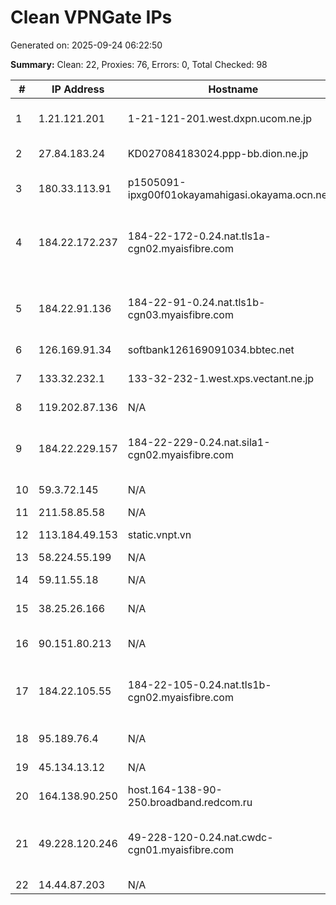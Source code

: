 # Clean VPNGate IPs
Generated on: 2025-09-24 06:22:50

**Summary:** Clean: 22, Proxies: 76, Errors: 0, Total Checked: 98

| # | IP Address | Hostname | Type | Country | Provider |
|---|------------|----------|------|---------|----------|
| 1 | 1.21.121.201 | 1-21-121-201.west.dxpn.ucom.ne.jp | Business | JP | ARTERIA Networks Corporation |
| 2 | 27.84.183.24 | KD027084183024.ppp-bb.dion.ne.jp | Wireless | JP | KDDI CORPORATION |
| 3 | 180.33.113.91 | p1505091-ipxg00f01okayamahigasi.okayama.ocn.ne.jp | Business | JP | NTT Communications Corporation |
| 4 | 184.22.172.237 | 184-22-172-0.24.nat.tls1a-cgn02.myaisfibre.com | Wireless | TH | ADVANCED WIRELESS NETWORK COMPANY LIMITED |
| 5 | 184.22.91.136 | 184-22-91-0.24.nat.tls1b-cgn03.myaisfibre.com | Residential | TH | ADVANCED WIRELESS NETWORK COMPANY LIMITED |
| 6 | 126.169.91.34 | softbank126169091034.bbtec.net | Business | JP | SoftBank Corp. |
| 7 | 133.32.232.1 | 133-32-232-1.west.xps.vectant.ne.jp | Wireless | JP | ARTERIA Networks Corporation |
| 8 | 119.202.87.136 | N/A | Business | KR | Korea Telecom |
| 9 | 184.22.229.157 | 184-22-229-0.24.nat.sila1-cgn02.myaisfibre.com | Residential | TH | ADVANCED WIRELESS NETWORK COMPANY LIMITED |
| 10 | 59.3.72.145 | N/A | Business | KR | Korea Telecom |
| 11 | 211.58.85.58 | N/A | Residential | KR | SK Broadband Co Ltd |
| 12 | 113.184.49.153 | static.vnpt.vn | Residential | VN | VNPT Corp |
| 13 | 58.224.55.199 | N/A | Business | KR | SK Broadband Co Ltd |
| 14 | 59.11.55.18 | N/A | Business | KR | Korea Telecom |
| 15 | 38.25.26.166 | N/A | Business | PE | WI-NET TELECOM S.A.C. |
| 16 | 90.151.80.213 | N/A | Residential | RU | PJSC Rostelecom |
| 17 | 184.22.105.55 | 184-22-105-0.24.nat.tls1b-cgn02.myaisfibre.com | Wireless | TH | ADVANCED WIRELESS NETWORK COMPANY LIMITED |
| 18 | 95.189.76.4 | N/A | Business | RU | PJSC Rostelecom |
| 19 | 45.134.13.12 | N/A | Business | DE | TAMONE ALESSANDRO |
| 20 | 164.138.90.250 | host.164-138-90-250.broadband.redcom.ru | Residential | RU | JSC "Redcom-lnternet" |
| 21 | 49.228.120.246 | 49-228-120-0.24.nat.cwdc-cgn01.myaisfibre.com | Residential | TH | ADVANCED WIRELESS NETWORK COMPANY LIMITED |
| 22 | 14.44.87.203 | N/A | Business | KR | Korea Telecom |
